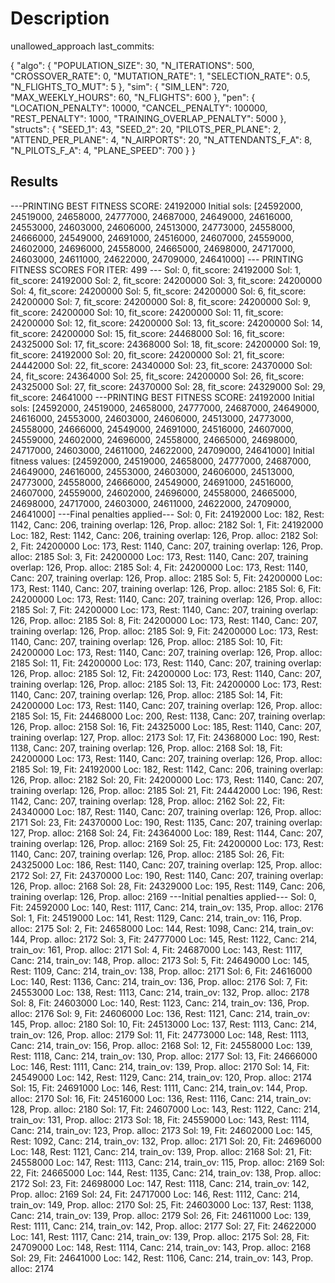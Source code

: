 # Description

unallowed_approach
last_commits:

{
    "algo": {
        "POPULATION_SIZE": 30,
        "N_ITERATIONS": 500,
        "CROSSOVER_RATE": 0,
        "MUTATION_RATE": 1,
        "SELECTION_RATE": 0.5,
        "N_FLIGHTS_TO_MUT": 5
    },
    "sim": {
        "SIM_LEN": 720,
        "MAX_WEEKLY_HOURS": 60,
        "N_FLIGHTS": 600
    },
    "pen": {
        "LOCATION_PENALTY": 10000,
        "CANCEL_PENALTY": 100000,
        "REST_PENALTY": 1000,
        "TRAINING_OVERLAP_PENALTY": 5000
    },
    "structs": {
        "SEED_1": 43,
        "SEED_2": 20,
        "PILOTS_PER_PLANE": 2,
        "ATTEND_PER_PLANE": 4,
        "N_AIRPORTS": 20,
        "N_ATTENDANTS_F_A": 8,
        "N_PILOTS_F_A": 4,
        "PLANE_SPEED": 700
    }
}

## Results

---PRINTING BEST FITNESS SCORE: 24192000
Initial sols: [24592000, 24519000, 24658000, 24777000, 24687000, 24649000, 24616000, 24553000, 24603000, 24606000, 24513000, 24773000, 24558000, 24666000, 24549000, 24691000, 24516000, 24607000, 24559000, 24602000, 24696000, 24558000, 24665000, 24698000, 24717000, 24603000, 24611000, 24622000, 24709000, 24641000]
--- PRINTING FITNESS SCORES FOR ITER: 499 ---
Sol: 0, fit_score: 24192000
Sol: 1, fit_score: 24192000
Sol: 2, fit_score: 24200000
Sol: 3, fit_score: 24200000
Sol: 4, fit_score: 24200000
Sol: 5, fit_score: 24200000
Sol: 6, fit_score: 24200000
Sol: 7, fit_score: 24200000
Sol: 8, fit_score: 24200000
Sol: 9, fit_score: 24200000
Sol: 10, fit_score: 24200000
Sol: 11, fit_score: 24200000
Sol: 12, fit_score: 24200000
Sol: 13, fit_score: 24200000
Sol: 14, fit_score: 24200000
Sol: 15, fit_score: 24468000
Sol: 16, fit_score: 24325000
Sol: 17, fit_score: 24368000
Sol: 18, fit_score: 24200000
Sol: 19, fit_score: 24192000
Sol: 20, fit_score: 24200000
Sol: 21, fit_score: 24442000
Sol: 22, fit_score: 24340000
Sol: 23, fit_score: 24370000
Sol: 24, fit_score: 24364000
Sol: 25, fit_score: 24200000
Sol: 26, fit_score: 24325000
Sol: 27, fit_score: 24370000
Sol: 28, fit_score: 24329000
Sol: 29, fit_score: 24641000
---PRINTING BEST FITNESS SCORE: 24192000
Initial sols: [24592000, 24519000, 24658000, 24777000, 24687000, 24649000, 24616000, 24553000, 24603000, 24606000, 24513000, 24773000, 24558000, 24666000, 24549000, 24691000, 24516000, 24607000, 24559000, 24602000, 24696000, 24558000, 24665000, 24698000, 24717000, 24603000, 24611000, 24622000, 24709000, 24641000]
Initial fitness values: [24592000, 24519000, 24658000, 24777000, 24687000, 24649000, 24616000, 24553000, 24603000, 24606000, 24513000, 24773000, 24558000, 24666000, 24549000, 24691000, 24516000, 24607000, 24559000, 24602000, 24696000, 24558000, 24665000, 24698000, 24717000, 24603000, 24611000, 24622000, 24709000, 24641000]
---Final penalties applied---
Sol: 0, Fit: 24192000 Loc: 182, Rest: 1142, Canc: 206, training overlap: 126, Prop. alloc: 2182
Sol: 1, Fit: 24192000 Loc: 182, Rest: 1142, Canc: 206, training overlap: 126, Prop. alloc: 2182
Sol: 2, Fit: 24200000 Loc: 173, Rest: 1140, Canc: 207, training overlap: 126, Prop. alloc: 2185
Sol: 3, Fit: 24200000 Loc: 173, Rest: 1140, Canc: 207, training overlap: 126, Prop. alloc: 2185
Sol: 4, Fit: 24200000 Loc: 173, Rest: 1140, Canc: 207, training overlap: 126, Prop. alloc: 2185
Sol: 5, Fit: 24200000 Loc: 173, Rest: 1140, Canc: 207, training overlap: 126, Prop. alloc: 2185
Sol: 6, Fit: 24200000 Loc: 173, Rest: 1140, Canc: 207, training overlap: 126, Prop. alloc: 2185
Sol: 7, Fit: 24200000 Loc: 173, Rest: 1140, Canc: 207, training overlap: 126, Prop. alloc: 2185
Sol: 8, Fit: 24200000 Loc: 173, Rest: 1140, Canc: 207, training overlap: 126, Prop. alloc: 2185
Sol: 9, Fit: 24200000 Loc: 173, Rest: 1140, Canc: 207, training overlap: 126, Prop. alloc: 2185
Sol: 10, Fit: 24200000 Loc: 173, Rest: 1140, Canc: 207, training overlap: 126, Prop. alloc: 2185
Sol: 11, Fit: 24200000 Loc: 173, Rest: 1140, Canc: 207, training overlap: 126, Prop. alloc: 2185
Sol: 12, Fit: 24200000 Loc: 173, Rest: 1140, Canc: 207, training overlap: 126, Prop. alloc: 2185
Sol: 13, Fit: 24200000 Loc: 173, Rest: 1140, Canc: 207, training overlap: 126, Prop. alloc: 2185
Sol: 14, Fit: 24200000 Loc: 173, Rest: 1140, Canc: 207, training overlap: 126, Prop. alloc: 2185
Sol: 15, Fit: 24468000 Loc: 200, Rest: 1138, Canc: 207, training overlap: 126, Prop. alloc: 2158
Sol: 16, Fit: 24325000 Loc: 185, Rest: 1140, Canc: 207, training overlap: 127, Prop. alloc: 2173
Sol: 17, Fit: 24368000 Loc: 190, Rest: 1138, Canc: 207, training overlap: 126, Prop. alloc: 2168
Sol: 18, Fit: 24200000 Loc: 173, Rest: 1140, Canc: 207, training overlap: 126, Prop. alloc: 2185
Sol: 19, Fit: 24192000 Loc: 182, Rest: 1142, Canc: 206, training overlap: 126, Prop. alloc: 2182
Sol: 20, Fit: 24200000 Loc: 173, Rest: 1140, Canc: 207, training overlap: 126, Prop. alloc: 2185
Sol: 21, Fit: 24442000 Loc: 196, Rest: 1142, Canc: 207, training overlap: 128, Prop. alloc: 2162
Sol: 22, Fit: 24340000 Loc: 187, Rest: 1140, Canc: 207, training overlap: 126, Prop. alloc: 2171
Sol: 23, Fit: 24370000 Loc: 190, Rest: 1135, Canc: 207, training overlap: 127, Prop. alloc: 2168
Sol: 24, Fit: 24364000 Loc: 189, Rest: 1144, Canc: 207, training overlap: 126, Prop. alloc: 2169
Sol: 25, Fit: 24200000 Loc: 173, Rest: 1140, Canc: 207, training overlap: 126, Prop. alloc: 2185
Sol: 26, Fit: 24325000 Loc: 186, Rest: 1140, Canc: 207, training overlap: 125, Prop. alloc: 2172
Sol: 27, Fit: 24370000 Loc: 190, Rest: 1140, Canc: 207, training overlap: 126, Prop. alloc: 2168
Sol: 28, Fit: 24329000 Loc: 195, Rest: 1149, Canc: 206, training overlap: 126, Prop. alloc: 2169
---Initial penalties applied---
Sol: 0, Fit: 24592000 Loc: 140, Rest: 1117, Canc: 214, train_ov: 135, Prop. alloc: 2176
Sol: 1, Fit: 24519000 Loc: 141, Rest: 1129, Canc: 214, train_ov: 116, Prop. alloc: 2175
Sol: 2, Fit: 24658000 Loc: 144, Rest: 1098, Canc: 214, train_ov: 144, Prop. alloc: 2172
Sol: 3, Fit: 24777000 Loc: 145, Rest: 1122, Canc: 214, train_ov: 161, Prop. alloc: 2171
Sol: 4, Fit: 24687000 Loc: 143, Rest: 1117, Canc: 214, train_ov: 148, Prop. alloc: 2173
Sol: 5, Fit: 24649000 Loc: 145, Rest: 1109, Canc: 214, train_ov: 138, Prop. alloc: 2171
Sol: 6, Fit: 24616000 Loc: 140, Rest: 1136, Canc: 214, train_ov: 136, Prop. alloc: 2176
Sol: 7, Fit: 24553000 Loc: 138, Rest: 1113, Canc: 214, train_ov: 132, Prop. alloc: 2178
Sol: 8, Fit: 24603000 Loc: 140, Rest: 1123, Canc: 214, train_ov: 136, Prop. alloc: 2176
Sol: 9, Fit: 24606000 Loc: 136, Rest: 1121, Canc: 214, train_ov: 145, Prop. alloc: 2180
Sol: 10, Fit: 24513000 Loc: 137, Rest: 1113, Canc: 214, train_ov: 126, Prop. alloc: 2179
Sol: 11, Fit: 24773000 Loc: 148, Rest: 1113, Canc: 214, train_ov: 156, Prop. alloc: 2168
Sol: 12, Fit: 24558000 Loc: 139, Rest: 1118, Canc: 214, train_ov: 130, Prop. alloc: 2177
Sol: 13, Fit: 24666000 Loc: 146, Rest: 1111, Canc: 214, train_ov: 139, Prop. alloc: 2170
Sol: 14, Fit: 24549000 Loc: 142, Rest: 1129, Canc: 214, train_ov: 120, Prop. alloc: 2174
Sol: 15, Fit: 24691000 Loc: 146, Rest: 1111, Canc: 214, train_ov: 144, Prop. alloc: 2170
Sol: 16, Fit: 24516000 Loc: 136, Rest: 1116, Canc: 214, train_ov: 128, Prop. alloc: 2180
Sol: 17, Fit: 24607000 Loc: 143, Rest: 1122, Canc: 214, train_ov: 131, Prop. alloc: 2173
Sol: 18, Fit: 24559000 Loc: 143, Rest: 1114, Canc: 214, train_ov: 123, Prop. alloc: 2173
Sol: 19, Fit: 24602000 Loc: 145, Rest: 1092, Canc: 214, train_ov: 132, Prop. alloc: 2171
Sol: 20, Fit: 24696000 Loc: 148, Rest: 1121, Canc: 214, train_ov: 139, Prop. alloc: 2168
Sol: 21, Fit: 24558000 Loc: 147, Rest: 1113, Canc: 214, train_ov: 115, Prop. alloc: 2169
Sol: 22, Fit: 24665000 Loc: 144, Rest: 1135, Canc: 214, train_ov: 138, Prop. alloc: 2172
Sol: 23, Fit: 24698000 Loc: 147, Rest: 1118, Canc: 214, train_ov: 142, Prop. alloc: 2169
Sol: 24, Fit: 24717000 Loc: 146, Rest: 1112, Canc: 214, train_ov: 149, Prop. alloc: 2170
Sol: 25, Fit: 24603000 Loc: 137, Rest: 1138, Canc: 214, train_ov: 139, Prop. alloc: 2179
Sol: 26, Fit: 24611000 Loc: 139, Rest: 1111, Canc: 214, train_ov: 142, Prop. alloc: 2177
Sol: 27, Fit: 24622000 Loc: 141, Rest: 1117, Canc: 214, train_ov: 139, Prop. alloc: 2175
Sol: 28, Fit: 24709000 Loc: 148, Rest: 1114, Canc: 214, train_ov: 143, Prop. alloc: 2168
Sol: 29, Fit: 24641000 Loc: 142, Rest: 1106, Canc: 214, train_ov: 143, Prop. alloc: 2174

